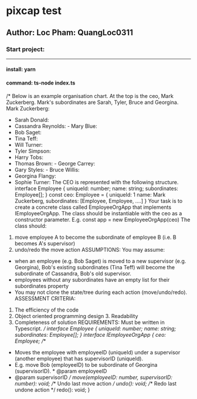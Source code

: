# pixcap test

## Author: Loc Pham: QuangLoc0311
### Start project: 
---------------------------------------------------------------
#### install: yarn
#### command: ts-node index.ts

/* Below is an example organisation chart. At the top is the ceo, Mark Zuckerberg. Mark's subordinates are Sarah, Tyler, Bruce and Georgina.
Mark Zuckerberg:
- Sarah Donald:
- Cassandra Reynolds: - Mary Blue:
- Bob Saget:
- Tina Teff:
- Will Turner:
- Tyler Simpson:
- Harry Tobs:
- Thomas Brown: - George Carrey:
- Gary Styles: - Bruce Willis:
- Georgina Flangy:
- Sophie Turner:
The CEO is represented with the following structure.
interface Employee { uniqueId: number;
name: string; subordinates: Employee[];
}
const ceo: Employee = { uniqueId: 1
name: Mark Zuckerberg,
subordinates: [Employee, Employee, ....] }
Your task is to create a concrete class called EmployeeOrgApp that implements IEmployeeOrgApp. The class should be instantiable with the ceo as a constructor parameter.
E.g. const app = new EmployeeOrgApp(ceo)
The class should:
1. move employee A to become the subordinate of employee B (i.e. B becomes A's supervisor)
2. undo/redo the move action
ASSUMPTIONS: You may assume:
- when an employee (e.g. Bob Saget) is moved to a new supervisor (e.g. Georgina), Bob's existing subordinates (Tina Teff) will become the subordinate of Cassandra, Bob's old supervisor.
- employees without any subordinates have an empty list for their subordinates property
- You may not clone the state/tree during each action (move/undo/redo).
ASSESSMENT CRITERIA:
1. The efficiency of the code
2. Object oriented programming design 3. Readability
4. Completeness of solution
REQUIREMENTS:
Must be written in Typescript.
*/
interface Employee {
uniqueId: number;
name: string; subordinates: Employee[];
}
interface IEmployeeOrgApp { ceo: Employee;
/**
* Moves the employee with employeeID (uniqueId) under a supervisor
(another employee) that has supervisorID (uniqueId).
* E.g. move Bob (employeeID) to be subordinate of Georgina (supervisorID). * @param employeeID
* @param supervisorID
*/
move(employeeID: number, supervisorID: number): void;
/** Undo last move action */ undo(): void;
/** Redo last undone action */
redo(): void; }
